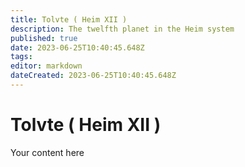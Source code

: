 ```yaml
---
title: Tolvte ( Heim XII )
description: The twelfth planet in the Heim system
published: true
date: 2023-06-25T10:40:45.648Z
tags: 
editor: markdown
dateCreated: 2023-06-25T10:40:45.648Z
---
```


# Tolvte ( Heim XII )
Your content here